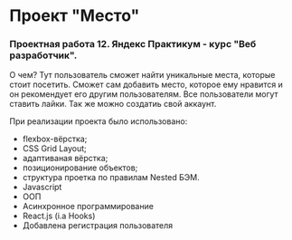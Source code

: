 # Проект "Место" 
### Проектная работа 12. Яндекс Практикум - курс "Веб разработчик".

О чем?
Тут пользователь сможет найти уникальные места, которые стоит посетить. Сможет сам добавить место, которое ему нравится и он рекомендует его другим пользователям. Все пользователи могут ставить лайки. Так же можно создатиь свой аккаунт.

При реализации проекта было использовано:

- flexbox-вёрстка;
- CSS Grid Layout;
- адаптиваная вёрстка;
- позиционирование объектов;
- структура проетка по правилам Nested БЭМ.
- Javascript
- ООП
- Асинхронное программирование
- React.js (i.a Hooks)
- Добавлена регистрация пользователя
